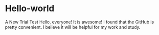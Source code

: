 # Hello-world
A New Trial Test
Hello, everyone! It is awesome! I found that the GitHub is pretty convenient. I believe it will be helpful for my work and study.
